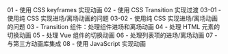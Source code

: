 01 - 使用 CSS keyframes 实现动画
02 - 使用 CSS Transition 实现过渡
03-01 - 使用纯 CSS 实现进场/离场动画的问题
03-02 - 使用纯 CSS 实现进场/离场动画的问题
03 - Transition 组件：处理组件进场和离场动画
04 - 处理 HTML 元素的切换动画
05 - 处理 Vue 组件的切换动画
06 - 处理列表项的进场/离场动画
07 - 与第三方动画库集成
08 - 使用 JavaScript 实现动画
